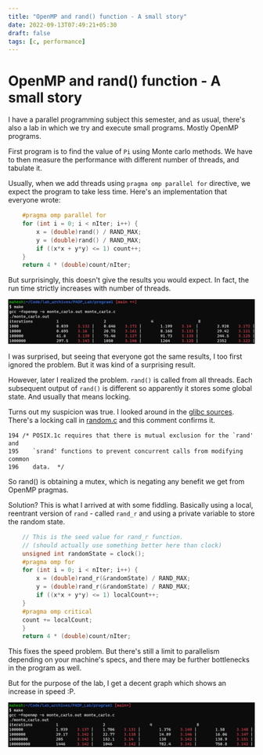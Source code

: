 ```yaml
---
title: "OpenMP and rand() function - A small story"
date: 2022-09-13T07:49:21+05:30
draft: false
tags: [c, performance]
---
```


# OpenMP and rand() function - A small story

I have a parallel programming subject this semester, and as usual, there's also a lab in which we try and execute small programs. Mostly OpenMP programs.

First program is to find the value of `Pi` using Monte carlo methods. We have to then measure the performance with different number of threads, and tabulate it.

Usually, when we add threads using `pragma omp parallel for` directive, we expect the program to take less time. Here's an implementation that everyone wrote:

```c
	#pragma omp parallel for
	for (int i = 0; i < nIter; i++) {
		x = (double)rand() / RAND_MAX;
		y = (double)rand() / RAND_MAX;
		if ((x*x + y*y) <= 1) count++;
	}
	return 4 * (double)count/nIter;
```

But surprisingly, this doesn't give the results you would expect. In fact, the run time strictly increases with number of threads.

![Counter-intuitive results with naive openmp pragma](/images/omp_rand_critical_section/Screenshot_Before.png)

I was surprised, but seeing that everyone got the same results, I too first ignored the problem. But it was kind of a surprising result.

However, later I realized the problem. `rand()` is called from all threads. Each subsequent output of `rand()` is different so apparently it stores some global state. And usually that means locking.

Turns out my suspicion was true. I looked around in the [glibc sources](https://sourceware.org/git/?p=glibc.git&a=search&h=HEAD&st=grep&s=rand%28%29). There's a locking call in [random.c](https://sourceware.org/git/?p=glibc.git;a=blob;f=stdlib/random.c;hb=ae612c45efb5e34713859a5facf92368307efb6e) and this comment confirms it.

```
194 /* POSIX.1c requires that there is mutual exclusion for the `rand' and
195    `srand' functions to prevent concurrent calls from modifying common
196    data.  */
```

So rand() is obtaining a mutex, which is negating any benefit we get from OpenMP pragmas.

Solution? This is what I arrived at with some fiddling. Basically using a local, reentrant version of `rand` - called `rand_r` and using a private variable to store the random state.

```c
	// This is the seed value for rand_r function.
	// (should actually use something better here than clock)
	unsigned int randomState = clock();
	#pragma omp for
	for (int i = 0; i < nIter; i++) {
		x = (double)rand_r(&randomState) / RAND_MAX;
		y = (double)rand_r(&randomState) / RAND_MAX;
		if ((x*x + y*y) <= 1) localCount++;
	}
	#pragma omp critical
	count += localCount;
	}
	return 4 * (double)count/nIter;
```

This fixes the speed problem. But there's still a limit to parallelism depending on your machine's specs, and there may be further bottlenecks in the program as well.

But for the purpose of the lab, I get a decent graph which shows an increase in speed :P.

![After eliminating critical section](/images/omp_rand_critical_section/Screenshot_After.png)

